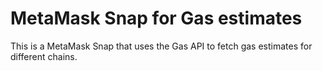 # MetaMask Snap for Gas estimates

This is a MetaMask Snap that uses the Gas API to fetch gas estimates for different chains.